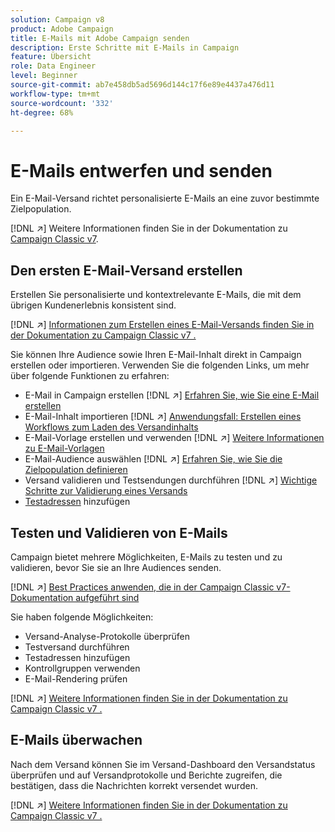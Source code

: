 ```yaml
---
solution: Campaign v8
product: Adobe Campaign
title: E-Mails mit Adobe Campaign senden
description: Erste Schritte mit E-Mails in Campaign
feature: Übersicht
role: Data Engineer
level: Beginner
source-git-commit: ab7e458db5ad5696d144c17f6e89e4437a476d11
workflow-type: tm+mt
source-wordcount: '332'
ht-degree: 68%

---
```


# E-Mails entwerfen und senden

Ein E-Mail-Versand richtet personalisierte E-Mails an eine zuvor bestimmte Zielpopulation.

[!DNL :arrow_upper_right:] Weitere Informationen finden Sie in der Dokumentation zu  [Campaign Classic v7](https://experienceleague.adobe.com/docs/campaign-classic/using/sending-messages/sending-emails/about-email-channel.html?lang=de).

## Den ersten E-Mail-Versand erstellen

Erstellen Sie personalisierte und kontextrelevante E-Mails, die mit dem übrigen Kundenerlebnis konsistent sind.

[!DNL :arrow_upper_right:] [Informationen zum Erstellen eines E-Mail-Versands finden Sie in der Dokumentation zu Campaign Classic v7 .](https://experienceleague.adobe.com/docs/campaign-classic/using/designing-content/editing-html-content/use-case--creating-an-email-delivery.html?lang=de)

Sie können Ihre Audience sowie Ihren E-Mail-Inhalt direkt in Campaign erstellen oder importieren. Verwenden Sie die folgenden Links, um mehr über folgende Funktionen zu erfahren:

* E-Mail in Campaign erstellen
   [!DNL :arrow_upper_right:] [Erfahren Sie, wie Sie eine E-Mail erstellen](https://experienceleague.adobe.com/docs/campaign-classic/using/sending-messages/sending-emails/defining-the-email-content.html?lang=de)
* E-Mail-Inhalt importieren
   [!DNL :arrow_upper_right:] [Anwendungsfall: Erstellen eines Workflows zum Laden des Versandinhalts](https://experienceleague.adobe.com/docs/campaign-classic/using/automating-with-workflows/use-cases/deliveries/loading-delivery-content.html?lang=de)
* E-Mail-Vorlage erstellen und verwenden
   [!DNL :arrow_upper_right:] [Weitere Informationen zu E-Mail-Vorlagen](https://experienceleague.adobe.com/docs/campaign-classic/using/sending-messages/using-delivery-templates/about-templates.html?lang=de)
* E-Mail-Audience auswählen
   [!DNL :arrow_upper_right:] [Erfahren Sie, wie Sie die Zielpopulation definieren](https://experienceleague.adobe.com/docs/campaign-classic/using/sending-messages/key-steps-when-creating-a-delivery/steps-defining-the-target-population.html?lang=de)
* Versand validieren und Testsendungen durchführen
   [!DNL :arrow_upper_right:] [Wichtige Schritte zur Validierung eines Versands](https://experienceleague.adobe.com/docs/campaign-classic/using/sending-messages/key-steps-when-creating-a-delivery/steps-validating-the-delivery.html?lang=de)
* [Testadressen](https://experienceleague.adobe.com/docs/campaign-classic/using/sending-messages/using-seed-addresses/about-seed-addresses.html?lang=de) hinzufügen

## Testen und Validieren von E-Mails

Campaign bietet mehrere Möglichkeiten, E-Mails zu testen und zu validieren, bevor Sie sie an Ihre Audiences senden.

[!DNL :arrow_upper_right:] [Best Practices anwenden, die in der Campaign Classic v7-Dokumentation aufgeführt sind](https://experienceleague.adobe.com/docs/campaign-classic/using/sending-messages/key-steps-when-creating-a-delivery/delivery-bestpractices/check-before-sending.html?lang=de)

Sie haben folgende Möglichkeiten:

* Versand-Analyse-Protokolle überprüfen
* Testversand durchführen
* Testadressen hinzufügen
* Kontrollgruppen verwenden
* E-Mail-Rendering prüfen

[!DNL :arrow_upper_right:] [Weitere Informationen finden Sie in der Dokumentation zu Campaign Classic v7 .](https://experienceleague.adobe.com/docs/campaign-classic/using/sending-messages/key-steps-when-creating-a-delivery/steps-validating-the-delivery.html)

## E-Mails überwachen

Nach dem Versand können Sie im Versand-Dashboard den Versandstatus überprüfen und auf Versandprotokolle und Berichte zugreifen, die bestätigen, dass die Nachrichten korrekt versendet wurden.

[!DNL :arrow_upper_right:] [Weitere Informationen finden Sie in der Dokumentation zu Campaign Classic v7 .](https://experienceleague.adobe.com/docs/campaign-classic/using/sending-messages/key-steps-when-creating-a-delivery/delivery-bestpractices/track-and-monitor.html?lang=de)

